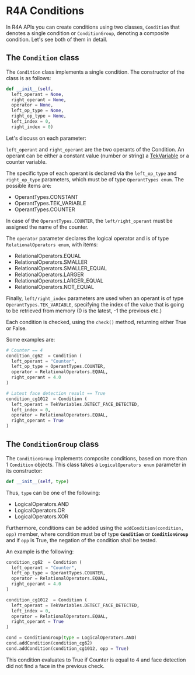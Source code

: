 # R4A Conditions

In R4A APIs you can create conditions using two classes, `Condition` that denotes a single condition or `ConditionGroup`, denoting a composite condition. Let's see both of them in detail.

## The `Condition` class

The `Condition` class implements a single condition. The constructor of the class is as follows:

```python
def __init__(self,
  left_operant = None,
  right_operant = None,
  operator = None,
  left_op_type = None,
  right_op_type = None,
  left_index = 0,
  right_index = 0)
```

Let's discuss on each parameter:

`left_operant` and `right_operant` are the two operants of the Condition. An operant can be either a constant value (number or string) a [TekVariable](../enums/#tekvariables-enum) or a counter variable.

The specific type of each operant is declared via the `left_op_type` and `right_op_type` parameters, which must be of type `OperantTypes enum`. The possible items are:

- OperantTypes.CONSTANT
- OperantTypes.TEK_VARIABLE
- OperantTypes.COUNTER

In case of the `OperantTypes.COUNTER`, the `left/right_operant` must be assigned the name of the counter.

The `operator` parameter declares the logical operator and is of type `RelationalOperators enum`, with items:

- RelationalOperators.EQUAL
- RelationalOperators.SMALLER
- RelationalOperators.SMALLER_EQUAL
- RelationalOperators.LARGER
- RelationalOperators.LARGER_EQUAL
- RelationalOperators.NOT_EQUAL

Finally, `left/right_index` parameters are used when an operant is of type `OperantTypes.TEK_VARIABLE`, specifying the index of the value that is going to be retrieved from memory (0 is the latest, -1 the previous etc.)

Each condition is checked, using the `check()` method, returning either True or False.

Some examples are:

```python
# Counter == 4
condition_cg62  = Condition (
  left_operant = "Counter",
  left_op_type = OperantTypes.COUNTER,
  operator = RelationalOperators.EQUAL,
  right_operant = 4.0
)
```

```python
# Latest face detection result == True
condition_cg1012  = Condition (
  left_operant = TekVariables.DETECT_FACE_DETECTED,
  left_index = 0,
  operator = RelationalOperators.EQUAL,
  right_operant = True
)
```

## The `ConditionGroup` class

The `ConditionGroup` implements composite conditions, based on more than 1 `Condition` objects. This class takes a `LogicalOperators enum` parameter in its constructor:

```python
def __init__(self, type)
```

Thus, `type` can be one of the following:

- LogicalOperators.AND
- LogicalOperators.OR
- LogicalOperators.XOR

Furthermore, conditions can be added using the `addCondition(condition, opp)` member, where condition must be of type **`Condition`** or **`ConditionGroup`** and if `opp` is True, the negation of the condition shall be tested.

An example is the following:

```python
condition_cg62  = Condition (
  left_operant = "Counter",
  left_op_type = OperantTypes.COUNTER,
  operator = RelationalOperators.EQUAL,
  right_operant = 4.0
)

condition_cg1012  = Condition (
  left_operant = TekVariables.DETECT_FACE_DETECTED,
  left_index = 0,
  operator = RelationalOperators.EQUAL,
  right_operant = True
)

cond = ConditionGroup(type = LogicalOperators.AND)
cond.addCondition(condition_cg62)
cond.addCondition(condition_cg1012, opp = True)
```

This condition evaluates to True if Counter is equal to 4 and face detection did not find a face in the previous check.
